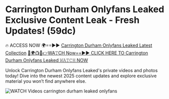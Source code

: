 # Carrington Durham Onlyfans Leaked Exclusive Content Leak - Fresh Updates! (59dc)

🔥 ACCESS NOW 🌍==►► <a href="https://tinyurl.com/3fjeunct" rel="nofollow">Carrington Durham Onlyfans Leaked Latest Collection</a></h3>
[🔴🌍📺📱👉WA𝚃CH Now==►► CLICK HERE TO Carrington Durham Onlyfans Leaked 𝚆𝙰𝚃𝙲𝙷 NOW](https://tinyurl.com/3fjeunct)

Unlock Carrington Durham Onlyfans Leaked's private videos and photos today! Dive into the newest 2025 content updates and explore exclusive material you won’t find anywhere else.


<a href="https://tinyurl.com/3fjeunct" rel="nofollow" data-target="animated-image.originalLink"><img src="https://camo.githubusercontent.com/8a4f000d20f83aca3bf7ec5f350d767afa0574a8a352519fd8cfa583a6f93a33/68747470733a2f2f692e696d6775722e636f6d2f644a486b345a712e676966" alt="WATCH Videos" data-canonical-src="https://i.imgur.com/dJHk4Zq.gif" style="max-width: 100%; display: inline-block;" data-target="animated-image.originalImage"></a>
carrington durham leaked onlyfans
